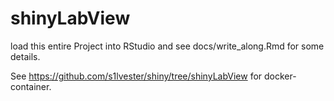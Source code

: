 # shinyLabView

load this entire Project into RStudio and see docs/write_along.Rmd for some details.

See https://github.com/s1lvester/shiny/tree/shinyLabView for docker-container.
